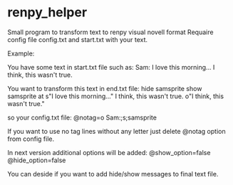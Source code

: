 # renpy_helper
Small program to transform text to renpy visual novell format
Requaire config file config.txt and start.txt with your text.

Example:

You have some text in start.txt file such as:
Sam: I love this morning...
I think, this wasn't true.

You want to transform this text in end.txt file:
hide samsprite
show samsprite at
s"I love this morning..."
I think, this wasn't true.
o"I think, this wasn't true."

so your config.txt file:
@notag=o 
Sam:;s;samsprite

If you want to use no tag lines without any letter just delete @notag option from config file.

In next version additional options will be added:
@show_option=false
@hide_option=false

You can deside if you want to add hide/show messages to final text file. 
